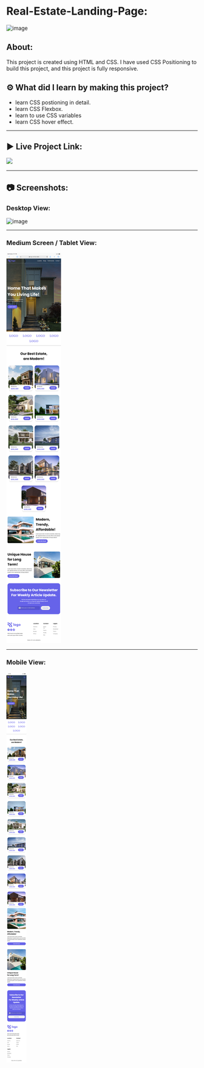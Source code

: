 # Real-Estate-Landing-Page:

![image](https://img.shields.io/badge/HTML-CSS-orange)


## About:

This project is created using HTML and CSS. I have used CSS Positioning to build this project, and this project is fully responsive. 

## ⚙️ What did I learn by making this project?

-   learn CSS postioning in detail.
-   learn CSS Flexbox. 
-   learn to use CSS variables
-   learn CSS hover effect.

<hr>

## ▶️ Live Project Link:
[<img src= "https://img.shields.io/badge/PROJCET LINK-1DA55F?style=for-the-badge&logo=&logoColor=white" />](https://real-estates-landing-page.netlify.app/)

<hr>

## 📷 Screenshots:

### Desktop View:

![image](https://github.com/geetika-kalyankar/Front-End-Sites/blob/main/Real-Estate-Landing-Page/Screenshot/Desktop.png)

<hr>

### Medium Screen / Tablet View:

![image](https://github.com/geetika-kalyankar/Front-End-Sites/blob/main/Real-Estate-Landing-Page/Screenshot/Tab.png)

<hr>

### Mobile View:

![image](https://github.com/geetika-kalyankar/Front-End-Sites/blob/main/Real-Estate-Landing-Page/Screenshot/Mobile.png)


